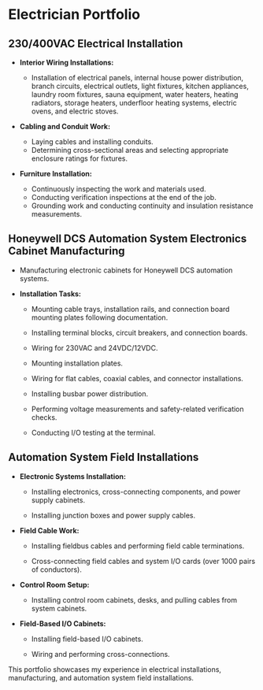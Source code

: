 # Electrician Portfolio

## 230/400VAC Electrical Installation

- **Interior Wiring Installations:**
  - Installation of electrical panels, internal house power distribution, branch circuits, electrical outlets, light fixtures, kitchen appliances, laundry room fixtures, sauna equipment, water heaters, heating radiators, storage heaters, underfloor heating systems, electric ovens, and electric stoves.

- **Cabling and Conduit Work:**
  - Laying cables and installing conduits.
  - Determining cross-sectional areas and selecting appropriate enclosure ratings for fixtures.

- **Furniture Installation:**
  - Continuously inspecting the work and materials used.
  - Conducting verification inspections at the end of the job.
  - Grounding work and conducting continuity and insulation resistance measurements.

## Honeywell DCS Automation System Electronics Cabinet Manufacturing

- Manufacturing electronic cabinets for Honeywell DCS automation systems.

- **Installation Tasks:**
  - Mounting cable trays, installation rails, and connection board mounting plates following documentation.

  - Installing terminal blocks, circuit breakers, and connection boards.

  - Wiring for 230VAC and 24VDC/12VDC.

  - Mounting installation plates.

  - Wiring for flat cables, coaxial cables, and connector installations.

  - Installing busbar power distribution.

  - Performing voltage measurements and safety-related verification checks.

  - Conducting I/O testing at the terminal.

## Automation System Field Installations

- **Electronic Systems Installation:**
  - Installing electronics, cross-connecting components, and power supply cabinets.

  - Installing junction boxes and power supply cables.

- **Field Cable Work:**
  - Installing fieldbus cables and performing field cable terminations.

  - Cross-connecting field cables and system I/O cards (over 1000 pairs of conductors).

- **Control Room Setup:**
  - Installing control room cabinets, desks, and pulling cables from system cabinets.

- **Field-Based I/O Cabinets:**
  - Installing field-based I/O cabinets.

  - Wiring and performing cross-connections.

This portfolio showcases my experience in electrical installations, manufacturing, and automation system field installations.
